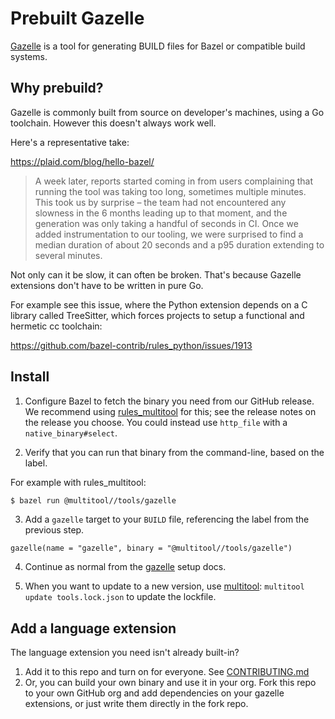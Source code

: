 # Prebuilt Gazelle

[Gazelle](https://github.com/bazelbuild/bazel-gazelle) is a tool for generating BUILD files for Bazel or compatible build systems.

## Why prebuild?

Gazelle is commonly built from source on developer's machines, using a Go toolchain.
However this doesn't always work well.

Here's a representative take:

https://plaid.com/blog/hello-bazel/

> A week later, reports started coming in from users complaining that running the tool was taking too long, sometimes multiple minutes. This took us by surprise – the team had not encountered any slowness in the 6 months leading up to that moment, and the generation was only taking a handful of seconds in CI. Once we added instrumentation to our tooling, we were surprised to find a median duration of about 20 seconds and a p95 duration extending to several minutes.

Not only can it be slow, it can often be broken. That's because Gazelle extensions don't have to be written in pure Go.

For example see this issue, where the Python extension depends on a C library called TreeSitter, which forces projects to setup a functional and hermetic cc toolchain:

https://github.com/bazel-contrib/rules_python/issues/1913

## Install

1. Configure Bazel to fetch the binary you need from our GitHub release. We recommend using [rules_multitool](https://github.com/theoremlp/rules_multitool) for this; see the release notes on the release you choose. You could instead use `http_file` with a `native_binary#select`.

2. Verify that you can run that binary from the command-line, based on the label.

For example with rules_multitool:

```sh
$ bazel run @multitool//tools/gazelle
```

3. Add a `gazelle` target to your `BUILD` file, referencing the label from the previous step.

```starlark
gazelle(name = "gazelle", binary = "@multitool//tools/gazelle")
```

4. Continue as normal from the [gazelle](https://github.com/bazelbuild/bazel-gazelle) setup docs.

5. When you want to update to a new version, use [multitool](https://github.com/theoremlp/multitool): `multitool update tools.lock.json` to update the lockfile.

## Add a language extension

The language extension you need isn't already built-in?

1. Add it to this repo and turn on for everyone. See [CONTRIBUTING.md](CONTRIBUTING.md)
2. Or, you can build your own binary and use it in your org. Fork this repo to your own GitHub org and add dependencies on your gazelle extensions, or just write them directly in the fork repo.
